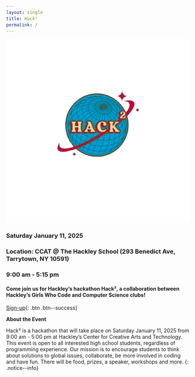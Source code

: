```yaml
---
layout: single
title: Hack²
permalink: /
---
```

![my_img](/assets/images/hack2_logo.png "Hack² Logo")
### Saturday January 11, 2025

### Location: CCAT @ The Hackley School (293 Benedict Ave, Tarrytown, NY 10591)

### 9:00 am - 5:15 pm

#### Come join us for Hackley’s hackathon Hack², a collaboration between Hackley’s Girls Who Code and Computer Science clubs!

[Sign-up](https://docs.google.com/forms/d/e/1FAIpQLSdyg5DSsI3jRFtsKTOrf9oOeZiQgirR172YxGWbL9tA4MWcDQ/viewform?usp=sf_link){: .btn .btn--success}

**About the Event**

Hack² is a hackathon that will take place on Saturday January 11, 2025 from 9:00 am - 5:00 pm at Hackley’s Center for Creative Arts and Technology. This event is open to all interested high school students, regardless of programming experience. Our mission is to encourage students to think about solutions to global issues, collaborate, be more involved in coding and have fun. There will be food, prizes, a speaker, workshops and more.
{: .notice--info}